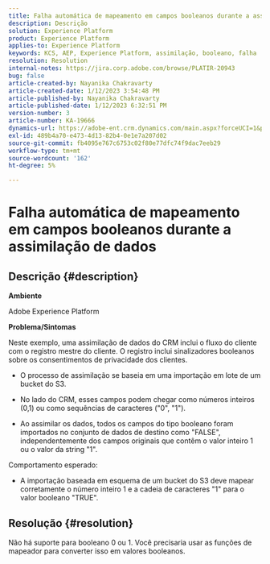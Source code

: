 ```yaml
---
title: Falha automática de mapeamento em campos booleanos durante a assimilação de dados
description: Descrição
solution: Experience Platform
product: Experience Platform
applies-to: Experience Platform
keywords: KCS, AEP, Experience Platform, assimilação, booleano, falha
resolution: Resolution
internal-notes: https://jira.corp.adobe.com/browse/PLATIR-20943
bug: false
article-created-by: Nayanika Chakravarty
article-created-date: 1/12/2023 3:54:48 PM
article-published-by: Nayanika Chakravarty
article-published-date: 1/12/2023 6:32:51 PM
version-number: 3
article-number: KA-19666
dynamics-url: https://adobe-ent.crm.dynamics.com/main.aspx?forceUCI=1&pagetype=entityrecord&etn=knowledgearticle&id=ce8ba86c-9192-ed11-aad1-6045bd006c82
exl-id: 489b4a70-e473-4d13-82b4-0e1e7a207d02
source-git-commit: fb4095e767c6753c02f80e77dfc74f9dac7eeb29
workflow-type: tm+mt
source-wordcount: '162'
ht-degree: 5%

---
```


# Falha automática de mapeamento em campos booleanos durante a assimilação de dados

## Descrição {#description}


<b>Ambiente</b>

Adobe Experience Platform

<b>Problema/Sintomas</b>

Neste exemplo, uma assimilação de dados do CRM inclui o fluxo do cliente com o registro mestre do cliente. O registro inclui sinalizadores booleanos sobre os consentimentos de privacidade dos clientes.

- O processo de assimilação se baseia em uma importação em lote de um bucket do S3.

- No lado do CRM, esses campos podem chegar como números inteiros (0,1) ou como sequências de caracteres (&quot;0&quot;, &quot;1&quot;).

- Ao assimilar os dados, todos os campos do tipo booleano foram importados no conjunto de dados de destino como &quot;FALSE&quot;, independentemente dos campos originais que contêm o valor inteiro 1 ou o valor da string &quot;1&quot;.

Comportamento esperado:

- A importação baseada em esquema de um bucket do S3 deve mapear corretamente o número inteiro 1 e a cadeia de caracteres &quot;1&quot; para o valor booleano &quot;TRUE&quot;.




## Resolução {#resolution}


Não há suporte para booleano 0 ou 1. Você precisaria usar as funções de mapeador para converter isso em valores booleanos.
